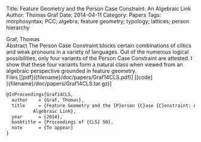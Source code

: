 Title: Feature Geometry and the Person Case Constraint: An Algebraic Link
Author: Thomas Graf
Date: 2014-04-11
Category: Papers
Tags: morphosyntax; PCC; algebra; feature geometry; typology; lattices; person hierarchy

<div markdown class="authors">
Graf, Thomas
</div>

<div markdown class="abstract">
<span id="abstract-title">Abstract</span>
The Person Case Constraint blocks certain combinations of clitics and weak pronouns in a variety of languages.
Out of the numerous logical possibilities, only four variants of the Person Case Constraint are attested.
I show that these four variants form a natural class when viewed from an algebraic perspective grounded in feature geometry.
</div>

<div markdown class="files">
<span id="files-title">Files</span>
[[pdf]({filename}/doc/papers/Graf14CLS.pdf)]
[[code]({filename}/doc/papers/Graf14CLS.tar.gz)]
</div>

~~~latex
@InProceedings{Graf14CLS,
  author	= {Graf, Thomas},
  title		= {Feature Geometry and the {P}erson {C}ase {C}onstraint: An
		  Algebraic Link},
  year		= {2014},
  booktitle	= {Proceedings of {CLS} 50},
  note		= {To appear}
}
~~~
